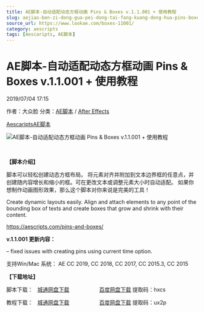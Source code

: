 ```yaml
---
title: AE脚本-自动适配动态方框动画 Pins & Boxes v.1.1.001 + 使用教程
slug: aejiao-ben-zi-dong-gua-pei-dong-tai-fang-kuang-dong-hua-pins-boxes-v-1-1-001-shi-yong-jiao-cheng
source_url: https://www.lookae.com/boxes-11001/
category: aescripts
tags: [Aescaripts, AE脚本]
---
```

# AE脚本-自动适配动态方框动画 Pins & Boxes v.1.1.001 + 使用教程

2019/07/04 17:15

作者：大众脸
分类：[AE脚本](https://www.lookae.com/after-effects/aescripts/) / [After Effects](https://www.lookae.com/after-effects/)

[Aescaripts](https://www.lookae.com/tag/aescaripts/)[AE脚本](https://www.lookae.com/tag/ae%e8%84%9a%e6%9c%ac/)

![AE脚本-自动适配动态方框动画 Pins & Boxes v.1.1.001 + 使用教程](https://www.lookae.com/wp-content/uploads/2019/05/Pins-Boxes.jpg "AE脚本-自动适配动态方框动画 Pins & Boxes v.1.1.001 + 使用教程-LookAE.com")

﻿

**【脚本介绍】**

脚本可以轻松创建动态方框布局。 将元素对齐并附加到文本边界框的任意点，并创建随内容增长和缩小的框。可在更改文本或调整元素大小时自动适配。 如果你想制作动画图形效果，那么这个脚本对你来说是完美的工具！

Create dynamic layouts easily. Align and attach elements to any point of the bounding box of texts and create boxes that grow and shrink with their content.

https://aescripts.com/pins-and-boxes/

**v.1.1.001 更新内容：**

– fixed issues with creating pins using current time option.

支持Win/Mac 系统： AE CC 2019, CC 2018, CC 2017, CC 2015.3, CC 2015

**【下载地址】**

脚本下载：   [城通网盘下载](https://lookae.ctfile.com/fs/680462-385825024)                    [百度网盘下载](https://pan.baidu.com/s/1kZCN_n6a92oEPsb6k9vzVQ) 提取码：hxcs

教程下载：   [城通网盘下载](https://lookae.ctfile.com/fs/680462-374997725)                    [百度网盘下载](https://pan.baidu.com/s/1OP_N5HX1oBgbr9ifyH5njQ) 提取码：ux2p
